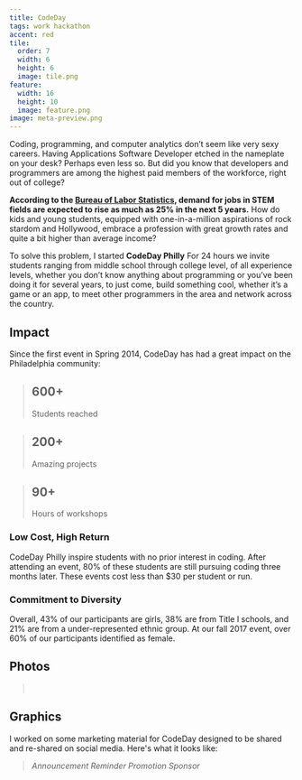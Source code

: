 ```yaml
---
title: CodeDay
tags: work hackathon
accent: red
tile:
  order: 7
  width: 6
  height: 6
  image: tile.png
feature:
  width: 16
  height: 10
  image: feature.png
image: meta-preview.png
---
```


Coding, programming, and computer analytics don’t seem like very sexy careers. Having Applications Software Developer etched in the nameplate on your desk? Perhaps even less so. But did you know that developers and programmers are among the highest paid members of the workforce, right out of college?

**According to the [Bureau of Labor Statistics](http://www.itworld.com/article/2945674/careers/computer-science-students-are-in-demand-and-they-know-it.html), demand for jobs in STEM fields are expected to rise as much as 25% in the next 5 years.** How do kids and young students, equipped with one-in-a-million aspirations of rock stardom and Hollywood, embrace a profession with great growth rates and quite a bit higher than average income?

To solve this problem, I started **CodeDay Philly** For 24 hours we invite students ranging from middle school through college level, of all experience levels, whether you don’t know anything about programming or you’ve been doing it for several years, to just come, build something cool, whether it’s a game or an app, to meet other programmers in the area and network across the country.

## Impact

Since the first event in Spring 2014, CodeDay has had a great impact on the Philadelphia community:

<grid column-count="3" phone-column-count="1">
	<blockquote>
		<h2>600+</h2>
		<p class="lead">Students reached</p>
	</blockquote>
	<blockquote>
		<h2>200+</h2>
		<p class="lead">Amazing projects</p>
	</blockquote>
	<blockquote>
		<h2>90+</h2>
		<p class="lead">Hours of workshops</p>
	</blockquote>
</grid>

### Low Cost, High Return

CodeDay Philly inspire students with no prior interest in coding. After attending an event, 80% of these students are still pursuing coding three months later. These events cost  less than $30 per student or run.

### Commitment to Diversity

Overall, 43% of our participants are girls, 38% are from Title I schools, and 21% are from a under-represented ethnic group. At our fall 2017 event, over 60% of our participants identified as female.

## Photos

<blockquote class="text-center">
	<row>
		<column class=""><img src="phl-f2014code.jpg" alt=""></column>
		<column class=""><img src="phl-f2014kickoff.jpg" alt=""></column>
		<column class=""><img src="phl-s2015selfie.jpg" alt=""></column>
	</row>
	<row>
		<column class="no-margin-bottom"><img src="phl-f2017event.png" alt=""></column>
		<column class="no-margin-bottom"><img src="phl-f2015mentors.jpg" alt=""></column>
	</row>
</blockquote>

## Graphics

I worked on some marketing material for CodeDay designed to be shared and re-shared on social media. Here's what it looks like:

<blockquote class="accent-light-bg text-center">
	<row>
		<column class="no-margin-bottom"><i>Announcement</i><img src="promo-back.png" alt=""></column>
		<column class="no-margin-bottom"><i>Reminder</i><img src="promo-code.png" alt=""></column>
	</row>
	<row>
		<column class="no-margin-bottom"><i>Promotion</i><img src="promo-poster.png" alt=""></column>
		<column class="no-margin-bottom"><i>Sponsor</i><img src="promo-sponsor.png" alt=""></column>
	</row>
</blockquote>
